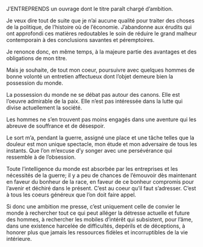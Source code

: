 J’ENTREPRENDS un ouvrage dont le titre paraît chargé d’ambition.

Je veux dire tout de suite que je n’ai aucune qualité pour traiter des choses de la politique, de l’histoire où de l’économie. J’abandonne aux érudits qui ont approfondi ces matières redoutables le soin de réduire le grand malheur contemporain à des conclusions savantes et péremptoires.

Je renonce donc, en même temps, à la majeure partie des avantages et des obligations de mon titre.

Mais je souhaite, de tout mon coeur, poursuivre avec quelques hommes de bonne volonté un entretien affectueux dont l’objet demeure bien la possession du monde.

La possession du monde ne se débat pas autour des canons. Elle est l’oeuvre admirable de la paix. Elle n’est pas intéressée dans la lutte qui divise actuellement la société.

Les hommes ne s’en trouvent pas moins engagés dans une aventure qui les abreuve de souffrance et de désespoir.

Le sort m’a, pendant la guerre, assigné une place et une tâche telles que la douleur est mon unique spectacle, mon étude et mon adversaire de tous les instants. Que l’on m’excuse d’y songer avec une persévérance qui ressemble à de l’obsession.

Toute l’intelligence du monde est absorbée par les entreprises et les nécessités de la guerre; il y a peu de chances de l’émouvoir dès maintenant en faveur du bonheur de la race, en faveur de ce bonheur compromis pour l’avenir et déchiré dans le présent. C’est au coeur qu’il faut s’adresser. C’est à tous les coeurs généreux que l’on doit faire appel.

Si donc une ambition me presse, c’est uniquement celle de convier le monde à rechercher tout ce qui peut alléger la détresse actuelle et future des hommes, à rechercher les mobiles d’intérêt qui subsistent, pour l’âme, dans une existence harcelée de difficultés, depérils et de déceptions, à honorer plus que jamais les ressources fidèles et incorruptibles de la vie intérieure.
